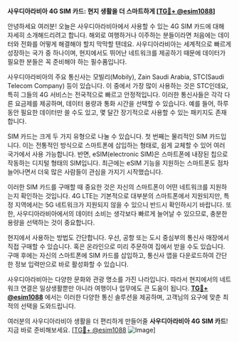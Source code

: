 **사우디아라비아 4G SIM 카드: 현지 생활을 더 스마트하게 [[TG💪+ @esim1088](https://t.me/s/esim1088)]**

안녕하세요 여러분! 오늘은 사우디아라비아에서 사용할 수 있는 4G SIM 카드에 대해 자세히 소개해드리려고 합니다. 해외로 여행하거나 이주하는 분들이라면 처음에는 데이터와 전화를 어떻게 해결해야 할지 막막할 텐데요. 사우디아라비아는 세계적으로 빠르게 성장하는 국가 중 하나이며, 현지에서도 뛰어난 네트워크를 제공하기 때문에 데이터가 필요한 분들은 꼭 준비해야 하는 필수품입니다.

사우디아라비아의 주요 통신사는 모빌리(Mobily), Zain Saudi Arabia, STC(Saudi Telecom Company) 등이 있습니다. 이 중에서 가장 많이 사용하는 것은 STC인데요, 특히 그들의 4G 서비스는 전국적으로 빠르고 안정적입니다. 이러한 통신사들은 각각 다른 요금제를 제공하며, 데이터 용량과 통화 시간을 선택할 수 있습니다. 예를 들어, 하루 동안 필요한 데이터만 쓸 수도 있고, 몇 달간 장기적으로 사용할 수 있는 패키지도 존재합니다.

SIM 카드는 크게 두 가지 유형으로 나눌 수 있습니다. 첫 번째는 물리적인 SIM 카드입니다. 이는 전통적인 방식으로 스마트폰에 삽입하는 형태로, 쉽게 교체할 수 있어 여러 국가에서 사용 가능합니다. 반면, eSIM(electronic SIM)은 스마트폰에 내장된 칩으로 작동하는 디지털 형태의 SIM입니다. 최근에는 eSIM 기능을 지원하는 스마트폰도 점차 늘어나면서 더욱 많은 사람들이 관심을 가지기 시작했습니다.

이러한 SIM 카드를 구매할 때 중요한 것은 자신의 스마트폰이 어떤 네트워크를 지원하는지 확인하는 것입니다. 4G LTE는 기본적으로 대부분의 스마트폰에서 지원되지만, 특정 지역에서는 5G 네트워크가 지원되지 않을 수 있으니 반드시 확인하시기 바랍니다. 또한, 사우디아라비아에서의 데이터 소비는 생각보다 빠르게 늘어날 수 있으므로, 충분한 용량을 선택하는 것이 중요합니다.

현지에서 사용하는 방법도 간단합니다. 우선, 공항 또는 도시 중심부의 통신사 매장에서 직접 구매할 수 있습니다. 혹은 온라인으로 미리 주문하여 집에서 받을 수도 있습니다. 구매 후에는 자신의 스마트폰에 SIM 카드를 삽입하고, 통신사 앱을 다운로드하여 간단한 정보 입력만으로 바로 활성화할 수 있습니다.

사우디아라비아는 다양한 문화와 관광 명소를 가진 나라입니다. 따라서 현지에서의 네트워크 연결은 일상생활뿐만 아니라 여행이나 업무에도 큰 도움이 됩니다. **[TG💪+ @esim1088](https://t.me/s/esim1088)** 에서는 이러한 다양한 통신 솔루션을 제공하며, 고객님의 요구에 맞춘 최적의 선택을 도와드립니다.

여러분의 사우디아라비아 생활을 더 편리하게 만들어줄 **사우디아라비아 4G SIM 카드**! 지금 바로 준비해보세요. [[TG💪+ @esim1088](https://t.me/s/esim1088) ![Image](https://i.postimg.cc/Y0z9fWf4/image.png)]